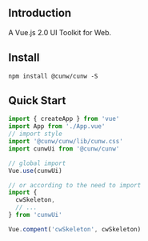 ## Introduction

A Vue.js 2.0 UI Toolkit for Web.

## Install

```shell
npm install @cunw/cunw -S
```

## Quick Start

```js
import { createApp } from 'vue'
import App from './App.vue'
// import style
import '@cunw/cunw/lib/cunw.css'
import cunwUi from '@cunw/cunw'

// global import
Vue.use(cunwUi)

// or according to the need to import
import {
  cwSkeleton,
  // ...
} from 'cunwUi'

Vue.compent('cwSkeleton', cwSkeleton)
```

